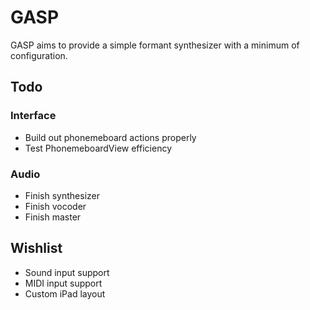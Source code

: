 # GASP

GASP aims to provide a simple formant synthesizer with a minimum of configuration.

## Todo

### Interface

- Build out phonemeboard actions properly
- Test PhonemeboardView efficiency

### Audio

- Finish synthesizer
- Finish vocoder
- Finish master

## Wishlist

- Sound input support
- MIDI input support
- Custom iPad layout
